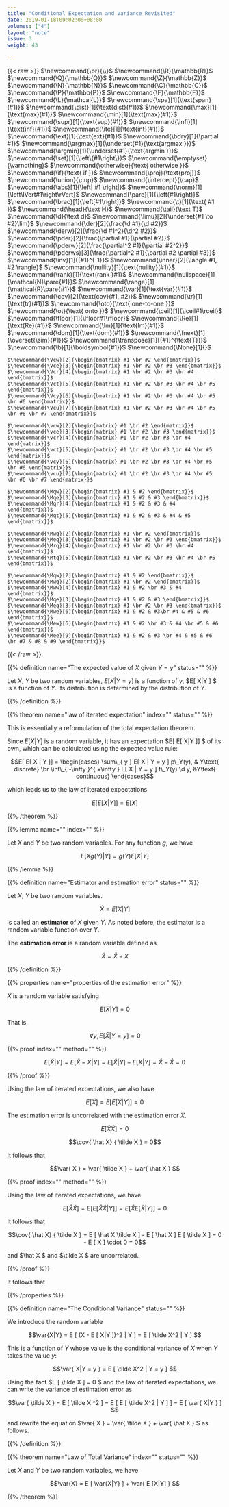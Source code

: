 ```yaml
---
title: "Conditional Expectation and Variance Revisited"
date: 2019-01-18T09:02:00+08:00
volumes: ["4"]
layout: "note"
issue: 3
weight: 43

---
```


<!--more-->

<div class="latex-macros">
  {{< raw >}}
    $\newcommand{\br}{\\}$
    $\newcommand{\R}{\mathbb{R}}$
    $\newcommand{\Q}{\mathbb{Q}}$
    $\newcommand{\Z}{\mathbb{Z}}$
    $\newcommand{\N}{\mathbb{N}}$
    $\newcommand{\C}{\mathbb{C}}$
    $\newcommand{\P}{\mathbb{P}}$
    $\newcommand{\F}{\mathbb{F}}$
    $\newcommand{\L}{\mathcal{L}}$
    $\newcommand{\spa}[1]{\text{span}(#1)}$
    $\newcommand{\dist}[1]{\text{dist}(#1)}$
    $\newcommand{\max}[1]{\text{max}(#1)}$
    $\newcommand{\min}[1]{\text{max}(#1)}$
    $\newcommand{\supr}[1]{\text{sup}(#1)}$
    $\newcommand{\infi}[1]{\text{inf}(#1)}$
    $\newcommand{\ite}[1]{\text{int}(#1)}$
    $\newcommand{\ext}[1]{\text{ext}(#1)}$
    $\newcommand{\bdry}[1]{\partial #1}$
    $\newcommand{\argmax}[1]{\underset{#1}{\text{argmax }}}$
    $\newcommand{\argmin}[1]{\underset{#1}{\text{argmin }}}$
    $\newcommand{\set}[1]{\left\{#1\right\}}$
    $\newcommand{\emptyset}{\varnothing}$
    $\newcommand{\otherwise}{\text{ otherwise }}$
    $\newcommand{\if}{\text{ if }}$
    $\newcommand{\proj}{\text{proj}}$
    $\newcommand{\union}{\cup}$
    $\newcommand{\intercept}{\cap}$
    $\newcommand{\abs}[1]{\left| #1 \right|}$
    $\newcommand{\norm}[1]{\left\lVert#1\right\rVert}$
    $\newcommand{\pare}[1]{\left(#1\right)}$
    $\newcommand{\brac}[1]{\left[#1\right]}$
    $\newcommand{\t}[1]{\text{ #1 }}$
    $\newcommand{\head}{\text H}$
    $\newcommand{\tail}{\text T}$
    $\newcommand{\d}{\text d}$
    $\newcommand{\limu}[2]{\underset{#1 \to #2}\lim}$
    $\newcommand{\der}[2]{\frac{\d #1}{\d #2}}$
    $\newcommand{\derw}[2]{\frac{\d #1^2}{\d^2 #2}}$
    $\newcommand{\pder}[2]{\frac{\partial #1}{\partial #2}}$
    $\newcommand{\pderw}[2]{\frac{\partial^2 #1}{\partial #2^2}}$
    $\newcommand{\pderws}[3]{\frac{\partial^2 #1}{\partial #2 \partial #3}}$
    $\newcommand{\inv}[1]{{#1}^{-1}}$
    $\newcommand{\inner}[2]{\langle #1, #2 \rangle}$
    $\newcommand{\nullity}[1]{\text{nullity}(#1)}$
    $\newcommand{\rank}[1]{\text{rank }#1}$
    $\newcommand{\nullspace}[1]{\mathcal{N}\pare{#1}}$
    $\newcommand{\range}[1]{\mathcal{R}\pare{#1}}$
    $\newcommand{\var}[1]{\text{var}(#1)}$
    $\newcommand{\cov}[2]{\text{cov}(#1, #2)}$
    $\newcommand{\tr}[1]{\text{tr}(#1)}$
    $\newcommand{\oto}{\text{ one-to-one }}$
    $\newcommand{\ot}{\text{ onto }}$
    $\newcommand{\ceil}[1]{\lceil#1\rceil}$
    $\newcommand{\floor}[1]{\lfloor#1\rfloor}$
    $\newcommand{\Re}[1]{\text{Re}(#1)}$
    $\newcommand{\Im}[1]{\text{Im}(#1)}$
    $\newcommand{\dom}[1]{\text{dom}(#1)}$
    $\newcommand{\fnext}[1]{\overset{\sim}{#1}}$
    $\newcommand{\transpose}[1]{{#1}^{\text{T}}}$
    $\newcommand{\b}[1]{\boldsymbol{#1}}$
    $\newcommand{\None}[1]{}$


    $\newcommand{\Vcw}[2]{\begin{bmatrix} #1 \br #2 \end{bmatrix}}$
    $\newcommand{\Vce}[3]{\begin{bmatrix} #1 \br #2 \br #3 \end{bmatrix}}$
    $\newcommand{\Vcr}[4]{\begin{bmatrix} #1 \br #2 \br #3 \br #4 \end{bmatrix}}$
    $\newcommand{\Vct}[5]{\begin{bmatrix} #1 \br #2 \br #3 \br #4 \br #5 \end{bmatrix}}$
    $\newcommand{\Vcy}[6]{\begin{bmatrix} #1 \br #2 \br #3 \br #4 \br #5 \br #6 \end{bmatrix}}$
    $\newcommand{\Vcu}[7]{\begin{bmatrix} #1 \br #2 \br #3 \br #4 \br #5 \br #6 \br #7 \end{bmatrix}}$

    $\newcommand{\vcw}[2]{\begin{matrix} #1 \br #2 \end{matrix}}$
    $\newcommand{\vce}[3]{\begin{matrix} #1 \br #2 \br #3 \end{matrix}}$
    $\newcommand{\vcr}[4]{\begin{matrix} #1 \br #2 \br #3 \br #4 \end{matrix}}$
    $\newcommand{\vct}[5]{\begin{matrix} #1 \br #2 \br #3 \br #4 \br #5 \end{matrix}}$
    $\newcommand{\vcy}[6]{\begin{matrix} #1 \br #2 \br #3 \br #4 \br #5 \br #6 \end{matrix}}$
    $\newcommand{\vcu}[7]{\begin{matrix} #1 \br #2 \br #3 \br #4 \br #5 \br #6 \br #7 \end{matrix}}$

    $\newcommand{\Mqw}[2]{\begin{bmatrix} #1 & #2 \end{bmatrix}}$
    $\newcommand{\Mqe}[3]{\begin{bmatrix} #1 & #2 & #3 \end{bmatrix}}$
    $\newcommand{\Mqr}[4]{\begin{bmatrix} #1 & #2 & #3 & #4 \end{bmatrix}}$
    $\newcommand{\Mqt}[5]{\begin{bmatrix} #1 & #2 & #3 & #4 & #5 \end{bmatrix}}$

    $\newcommand{\Mwq}[2]{\begin{bmatrix} #1 \br #2 \end{bmatrix}}$
    $\newcommand{\Meq}[3]{\begin{bmatrix} #1 \br #2 \br #3 \end{bmatrix}}$
    $\newcommand{\Mrq}[4]{\begin{bmatrix} #1 \br #2 \br #3 \br #4 \end{bmatrix}}$
    $\newcommand{\Mtq}[5]{\begin{bmatrix} #1 \br #2 \br #3 \br #4 \br #5 \end{bmatrix}}$

    $\newcommand{\Mqw}[2]{\begin{bmatrix} #1 & #2 \end{bmatrix}}$
    $\newcommand{\Mwq}[2]{\begin{bmatrix} #1 \br #2 \end{bmatrix}}$
    $\newcommand{\Mww}[4]{\begin{bmatrix} #1 & #2 \br #3 & #4 \end{bmatrix}}$
    $\newcommand{\Mqe}[3]{\begin{bmatrix} #1 & #2 & #3 \end{bmatrix}}$
    $\newcommand{\Meq}[3]{\begin{bmatrix} #1 \br #2 \br #3 \end{bmatrix}}$
    $\newcommand{\Mwe}[6]{\begin{bmatrix} #1 & #2 & #3\br #4 & #5 & #6 \end{bmatrix}}$
    $\newcommand{\Mew}[6]{\begin{bmatrix} #1 & #2 \br #3 & #4 \br #5 & #6 \end{bmatrix}}$
    $\newcommand{\Mee}[9]{\begin{bmatrix} #1 & #2 & #3 \br #4 & #5 & #6 \br #7 & #8 & #9 \end{bmatrix}}$
  {{< /raw >}}
</div>

{{% definition name="The expected value of $X$ given $Y=y$" status="" %}}

Let $X$, $Y$ be two random variables, $E[ X | Y = y]$ is a function of $y$, $E[ X|Y ] $ is a function of $Y$. Its distribution is determined by the distribution of $Y$.

{{% /definition %}}

{{% theorem name="law of iterated expectation" index="" status="" %}}

This is essentially a reformulation of the total expectation theorem.

Since $E[ X | Y ]$ is a random variable, it has an expectation $E[ E[ X|Y ]] $ of its own, which can be calculated using the expected value rule:

$$E[ E[ X | Y ]] = \begin{cases}
\sum\_{ y } E[ X | Y = y ] p\_Y(y), & Y\text{ discrete} \br
\int\_{ -\infty }^{ +\infty } E[ X | Y = y ] f\_Y(y) \d y, &Y\text{ continuous}
\end{cases}$$

which leads us to the law of iterated expectations

$$E[ E[ X | Y ]] = E[ X ] $$

{{% /theorem %}}

{{% lemma name="" index="" %}}

Let $X$ and $Y$ be two random variables. For any function $g$, we have

$$E[ X g(Y) | Y ] = g(Y) E[ X | Y ]$$

{{% /lemma %}}

{{% definition name="Estimator and estimation error" status="" %}}

Let $X$, $Y$ be two random variables.

$$\hat X = E[X|Y] $$

is called an **estimator** of $X$ given $Y$. As noted before, the estimator is a random variable function over $Y$.

The **estimation error** is a random variable defined as

$$\tilde X = \hat X - X $$


{{% /definition %}}

{{% properties name="properties of the estimation error" %}}

$\tilde X$ is a random variable satisfying

$$E[ \tilde X | Y ] = 0$$

That is,

$$\forall y, E[ \tilde X | Y = y ] = 0 $$

{{% proof index="" method="" %}}

$$E[ \tilde X | Y ] = E[ \hat X - X | Y ] = E[ \hat X | Y ] - E[ X | Y ] = \hat X - \hat X = 0$$

{{% /proof %}}

Using the law of iterated expectations, we also have

$$E[ \tilde X ] = E[ E[ \tilde X | Y ]] = 0 $$

The estimation error is uncorrelated with the estimation error $\hat X$.

$$E[ \hat X \tilde X ] = 0 $$

$$\cov{ \hat X} { \tilde X } = 0$$

It follows that 

$$\var{ X } = \var{ \tilde X } + \var{ \hat X } $$

{{% proof index="" method="" %}}

Using the law of iterated expectations, we have

$$E[ \hat X \tilde X ] = E[ E[ \hat X \tilde X | Y ]] = E[ \hat X E[ \tilde X | Y ]] = 0$$

It follows that

$$\cov{ \hat X} { \tilde X } = E [ \hat X \tilde X ] - E [ \hat X ] E [ \tilde X ] = 0 - E [ X ] \cdot 0 = 0$$

and $\hat X $ and $\tilde X $ are uncorrelated.

{{% /proof %}}

It follows that

{{% /properties %}}

{{% definition name="The Conditional Variance" status="" %}}

We introduce the random variable

$$\var{X|Y} = E [ (X - E [ X|Y ])^2 | Y ] = E [ \tilde X^2 | Y ] $$

This is a function of $Y$ whose value is the conditional variance of $X$ when $Y$ takes the value $y$:

$$\var{ X|Y = y } = E [ \tilde X^2 | Y = y ] $$

Using the fact $E [ \tilde X ] = 0 $ and the law of iterated expectations, we can write the variance of estimation error as

$$\var{ \tilde X } = E [ \tilde X ^2 ] = E [ E [ \tilde X^2 | Y ] ] = E [ \var{ X|Y } ] $$

and rewrite the equation $\var{ X } = \var{ \tilde X } + \var{ \hat X } $ as follows.

{{% /definition %}}

{{% theorem name="Law of Total Variance" index="" status="" %}}

Let $X$ and $Y$ be two random variables, we have

$$\var{X} = E [ \var{X|Y} ] + \var{ E [X|Y] } $$

{{% /theorem %}}

